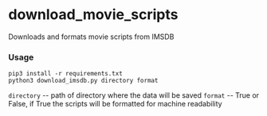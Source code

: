 # download_movie_scripts
Downloads and formats movie scripts from IMSDB

### Usage
```
pip3 install -r requirements.txt
python3 download_imsdb.py directory format
```
```directory``` -- path of directory where the data will be saved
```format``` -- True or False, if True the scripts will be formatted for machine readability